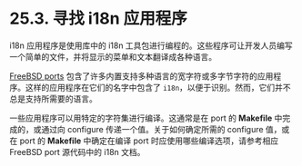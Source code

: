 # 25.3. 寻找 i18n 应用程序

i18n 应用程序是使用库中的 i18n 工具包进行编程的。这些程序可让开发人员编写一个简单的文件，并将显示的菜单和文本翻译成各种语言。

[FreeBSD ports](https://www.freebsd.org/ports/) 包含了许多内置支持多种语言的宽字符或多字节字符的应用程序。这样的应用程序在它们的名字中包含了 `i18n`，以便于识别。然而，它们并不总是支持所需要的语言。

一些应用程序可以用特定的字符集进行编译。这通常是在 port 的 **Makefile** 中完成的，或通过向 configure 传递一个值。关于如何确定所需的 configure 值，或在 port 的 **Makefile** 中确定在编译 port 时应使用哪些编译选项，请参考相应 FreeBSD port 源代码中的 i18n 文档。